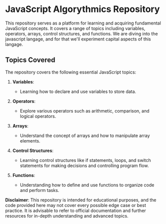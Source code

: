 # JavaScript Algorythmics Repository

This repository serves as a platform for learning and acquiring fundamental JavaScript concepts. It covers a range of topics including variables, operators, arrays, control structures, and functions. We are diving into the javascript langage, and for that we'll experiment capital aspects  of this langage.

## Topics Covered

The repository covers the following essential JavaScript topics:

1. **Variables**:
   - Learning how to declare and use variables to store data.

2. **Operators**:
   - Explore various operators such as arithmetic, comparison, and logical operators.

3. **Arrays**:
   - Understand the concept of arrays and how to manipulate array elements.

4. **Control Structures**:
   - Learning control structures like if statements, loops, and switch statements for making decisions and controlling program flow.

5. **Functions**:
   - Understanding how to define and use functions to organize code and perform tasks.

**Disclaimer**: This repository is intended for educational purposes, and the code provided here may not cover every possible edge case or best practice. It is advisable to refer to official documentation and further resources for in-depth understanding and advanced topics.
